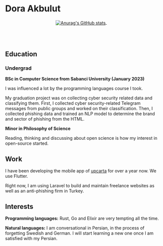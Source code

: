 # Dora Akbulut

<p align="center">
  <a href="https://github.com/anuraghazra/github-readme-stats">
    <img align="center" src="https://github-readme-stats-sigma-five.vercel.app/api?username=akbulutdora&theme=dark" alt="Anurag's GitHub stats" />
  </a>
    &#x200A;&#x200A;&#x200A;&#x200A;&#x200A;&#x200A;&#x200A;&#x200A;&#x200A;&#x200A;
  <a href="https://github.com/anuraghazra/github-readme-stats">
    <img align="center" src="https://github-readme-stats-sigma-five.vercel.app/api/top-langs/?username=akbulutdora&show_icons=true&theme=dark&layout=compact&langs_count=8" alt="Top Langs" style="margin-left: 1000px" />
  </a>
</p>

## Education
### Undergrad
**BSc in Computer Science from Sabanci University (January 2023)**

I was influenced a lot by the programming languages course I took.

My graduation project was on collecting cyber security related data and classifying them. First, I collected cyber security-related Telegram messages from public groups and worked on their classification. Then, I collected phishing data and trained an NLP model to determine the brand and sector of phishing from the HTML.

**Minor in Philosophy of Science**

Reading, thinking and discussing about open science is how my interest in open-source started.

## Work
I have been developing the mobile app of [upcarta](https://www.upcarta.com/) for over a year now. We use Flutter.

Right now, I am using Laravel to build and maintain freelance websites as well as an anti-phishing firm in Turkey.

## Interests
**Programming languages:** Rust, Go and Elixir are very tempting all the time.

**Natural languages:** I am conversational in Persian, in the process of forgetting Swedish and German. I will start learning a new one once I am satisfied with my Persian.

<!-- ## Languages
### Beginner Rust
I have enjoyed no language more than Rust.
The language is great, but the ecosystem around it makes it unbeatable.

### C++ Appreciator
While Rust has largely replaced C++ in my life, I still respect and admire it.

### Begrudging Pythonier
Python is great for quick problems and scripts but nothing too substantial.
Developement speed is rarely worth the headaches small typos can cause. -->
